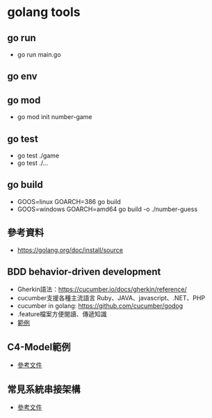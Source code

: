 # golang tools

## go run 
* go run main.go

## go env

## go mod
* go mod init number-game 

## go test
* go test ./game
* go test ./... 

## go build
* GOOS=linux GOARCH=386 go build
* GOOS=windows GOARCH=amd64 go build -o ./number-guess

## 參考資料
* https://golang.org/doc/install/source

## BDD behavior-driven development
* Gherkin語法：https://cucumber.io/docs/gherkin/reference/
* cucumber支援各種主流語言 Ruby、JAVA、javascript、.NET、PHP
* cucumber in golang: https://github.com/cucumber/godog
* .feature檔案方便閱讀、傳遞知識
* [範例](./game/features/game.feature)

## C4-Model範例
* [參考文件](./svcnotify/docs/c4.MD)

## 常見系統串接架構
* [參考文件](./api-server/arch.MD)